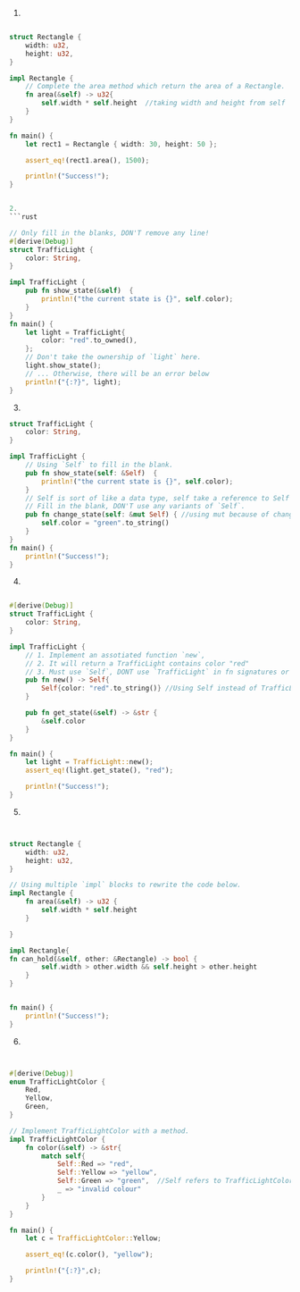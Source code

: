 1.

```rust

struct Rectangle {
    width: u32,
    height: u32,
}

impl Rectangle {
    // Complete the area method which return the area of a Rectangle.
    fn area(&self) -> u32{
        self.width * self.height  //taking width and height from self
    }
}

fn main() {
    let rect1 = Rectangle { width: 30, height: 50 };

    assert_eq!(rect1.area(), 1500);

    println!("Success!");
}


2.
```rust

// Only fill in the blanks, DON'T remove any line!
#[derive(Debug)]
struct TrafficLight {
    color: String,
}

impl TrafficLight {
    pub fn show_state(&self)  {
        println!("the current state is {}", self.color);
    }
}
fn main() {
    let light = TrafficLight{
        color: "red".to_owned(),
    };
    // Don't take the ownership of `light` here.
    light.show_state();
    // ... Otherwise, there will be an error below
    println!("{:?}", light);
}


```

3. 

```rust
struct TrafficLight {
    color: String,
}

impl TrafficLight {
    // Using `Self` to fill in the blank.
    pub fn show_state(self: &Self)  {
        println!("the current state is {}", self.color);
    }
    // Self is sort of like a data type, self take a reference to Self
    // Fill in the blank, DON'T use any variants of `Self`.
    pub fn change_state(self: &mut Self) { //using mut because of change in self
        self.color = "green".to_string()
    }
}
fn main() {
    println!("Success!");
}


```


4.

```rust

#[derive(Debug)]
struct TrafficLight {
    color: String,
}

impl TrafficLight {
    // 1. Implement an assotiated function `new`,
    // 2. It will return a TrafficLight contains color "red"
    // 3. Must use `Self`, DONT use `TrafficLight` in fn signatures or body
    pub fn new() -> Self{
        Self{color: "red".to_string()} //Using Self instead of TrafficLight here
    } 

    pub fn get_state(&self) -> &str {
        &self.color
    }
}

fn main() {
    let light = TrafficLight::new();
    assert_eq!(light.get_state(), "red");

    println!("Success!");
}


```

5.
```rust


struct Rectangle {
    width: u32,
    height: u32,
}

// Using multiple `impl` blocks to rewrite the code below.
impl Rectangle {
    fn area(&self) -> u32 {
        self.width * self.height
    }

}

impl Rectangle{
fn can_hold(&self, other: &Rectangle) -> bool {
        self.width > other.width && self.height > other.height
    }
}


fn main() {
    println!("Success!");
}


```

6.
```rust


#[derive(Debug)]
enum TrafficLightColor {
    Red,
    Yellow,
    Green,
}

// Implement TrafficLightColor with a method.
impl TrafficLightColor {
    fn color(&self) -> &str{
        match self{
            Self::Red => "red",
            Self::Yellow => "yellow",
            Self::Green => "green",  //Self refers to TrafficLightColor, using &str to avoid allocating on heap
            _ => "invalid colour"
        }
    }
}

fn main() {
    let c = TrafficLightColor::Yellow;

    assert_eq!(c.color(), "yellow");

    println!("{:?}",c);
}



```